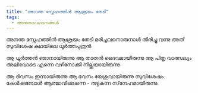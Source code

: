 ```yaml
---
title: "അനന്ത സ്നേഹത്തിൻ ആശ്രയം തേടി"
tags:
  - അനുതാപഗാനങ്ങൾ
---
```

അനന്ത സ്നേഹത്തിൻ ആശ്രയം തേടി
മരിച്ചവനൊരുനാൾ തിരിച്ചു വന്നു
അത്‌ സുവിശേഷ കഥയിലെ ധൂര്‍ത്തപുത്രന്‍

ആ ധൂര്‍ത്തന്‍ ഞാനായിരുന്നു
ആ താതന്‍ ദൈവമായിരുന്നു
ആ പിതൃ വാത്സല്യം അലിവോടെ എന്നെ
 വഴിനോക്കി നില്ക്കയായിരുന്നു

ആ ദിവസം ഇന്നായിരുന്നു
ആ ഭവനം യേശുവായിരുന്നു
സുവിശേഷം കേള്‍ക്കുമ്പോള്‍
ആത്മാവിലെന്നെ -
തഴുകുന്ന സ്‌നേഹമായിരുന്നു.
